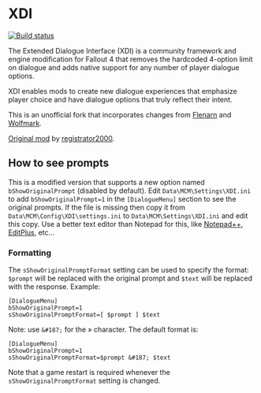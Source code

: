 # XDI
[![Build status](https://ci.appveyor.com/api/projects/status/github/NCR76/xdi?branch=master&svg=true)](https://ci.appveyor.com/project/NCR76/xdi)

The Extended Dialogue Interface (XDI) is a community framework and engine modification for Fallout 4 that removes the hardcoded 4-option limit on dialogue and adds native support for any number of player dialogue options.

XDI enables mods to create new dialogue experiences that emphasize player choice and have dialogue options that truly reflect their intent.

This is an unofficial fork that incorporates changes from [Flenarn](https://www.nexusmods.com/users/33971250) and [Wolfmark](https://www.nexusmods.com/users/3224063).

[Original mod](https://www.nexusmods.com/fallout4/mods/27216) by [registrator2000](https://www.nexusmods.com/users/17152929).

## How to see prompts
This is a modified version that supports a new option named `bShowOriginalPrompt` (disabled by default). Edit `Data\MCM\Settings\XDI.ini` to add `bShowOriginalPrompt=1` in the `[DialogueMenu]` section to see the original prompts. If the file is missing then copy it from `Data\MCM\Config\XDI\settings.ini` to `Data\MCM\Settings\XDI.ini` and edit this copy. Use a better text editor than Notepad for this, like [Notepad++](https://notepad-plus-plus.org/), [EditPlus](https://www.editplus.com/), etc...

### Formatting
The `sShowOriginalPromptFormat` setting can be used to specify the format: `$prompt` will be replaced with the original prompt and `$text` will be replaced with the response. Example:

```
[DialogueMenu]
bShowOriginalPrompt=1
sShowOriginalPromptFormat=[ $prompt ] $text
```

Note: use `&#187;` for the &#187; character. The default format is:

```
[DialogueMenu]
bShowOriginalPrompt=1
sShowOriginalPromptFormat=$prompt &#187; $text
```

Note that a game restart is required whenever the `sShowOriginalPromptFormat` setting is changed.
